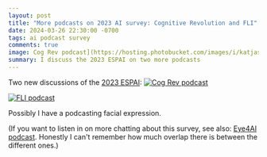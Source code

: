 ```yaml
---
layout: post
title: "More podcasts on 2023 AI survey: Cognitive Revolution and FLI"
date: 2024-03-26 22:30:00 -0700
tags: ai podcast survey
comments: true
image: Cog Rev podcast](https://hosting.photobucket.com/images/i/katjasgrace/Screen_Shot_2024-03-26_at_10.25.08_PM.png
summary: I discuss the 2023 ESPAI on two more podcasts 
---
```

Two new discussions of the [2023 ESPAI](https://worldspiritsockpuppet.substack.com/cp/140376373):
[![Cog Rev podcast](https://hosting.photobucket.com/images/i/katjasgrace/Screen_Shot_2024-03-26_at_10.25.08_PM.png)](https://www.cognitiverevolution.ai/surveying-2-700-ai-researchers-on-the-industrys-future-with-katja-grace-of-ai-impacts/)

[![FLI podcast](https://hosting.photobucket.com/images/i/katjasgrace/Screen_Shot_2024-03-26_at_10.23.36_PM.png)](https://www.youtube.com/watch?v=qnqdTAO5OXw)

Possibly I have a podcasting facial expression.

(If you want to listen in on more chatting about this survey, see also: [Eye4AI podcast](https://worldspiritsockpuppet.substack.com/p/podcast-eye4ai-on-2023-survey). Honestly I can't remember how much overlap there is between the different ones.)

